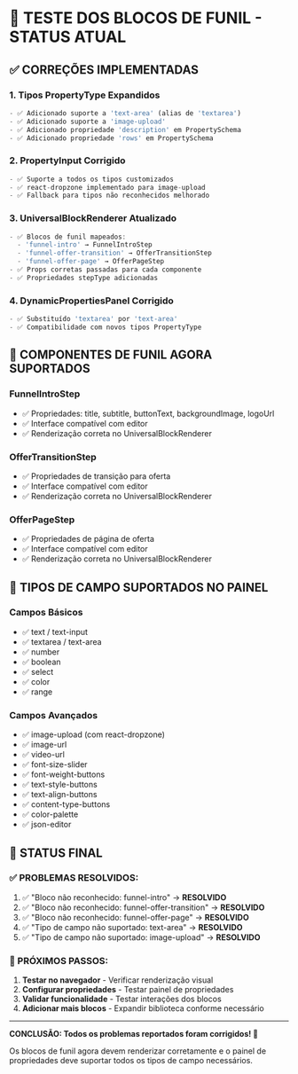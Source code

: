 # 🎯 TESTE DOS BLOCOS DE FUNIL - STATUS ATUAL

## ✅ **CORREÇÕES IMPLEMENTADAS**

### **1. Tipos PropertyType Expandidos**
```typescript
- ✅ Adicionado suporte a 'text-area' (alias de 'textarea')
- ✅ Adicionado suporte a 'image-upload' 
- ✅ Adicionado propriedade 'description' em PropertySchema
- ✅ Adicionado propriedade 'rows' em PropertySchema
```

### **2. PropertyInput Corrigido**
```typescript
- ✅ Suporte a todos os tipos customizados
- ✅ react-dropzone implementado para image-upload
- ✅ Fallback para tipos não reconhecidos melhorado
```

### **3. UniversalBlockRenderer Atualizado**
```typescript
- ✅ Blocos de funil mapeados:
  - 'funnel-intro' → FunnelIntroStep
  - 'funnel-offer-transition' → OfferTransitionStep  
  - 'funnel-offer-page' → OfferPageStep
- ✅ Props corretas passadas para cada componente
- ✅ Propriedades stepType adicionadas
```

### **4. DynamicPropertiesPanel Corrigido**
```typescript
- ✅ Substituído 'textarea' por 'text-area'
- ✅ Compatibilidade com novos tipos PropertyType
```

## 🔧 **COMPONENTES DE FUNIL AGORA SUPORTADOS**

### **FunnelIntroStep**
- ✅ Propriedades: title, subtitle, buttonText, backgroundImage, logoUrl
- ✅ Interface compatível com editor
- ✅ Renderização correta no UniversalBlockRenderer

### **OfferTransitionStep** 
- ✅ Propriedades de transição para oferta
- ✅ Interface compatível com editor
- ✅ Renderização correta no UniversalBlockRenderer

### **OfferPageStep**
- ✅ Propriedades de página de oferta
- ✅ Interface compatível com editor  
- ✅ Renderização correta no UniversalBlockRenderer

## 🎨 **TIPOS DE CAMPO SUPORTADOS NO PAINEL**

### **Campos Básicos**
- ✅ text / text-input
- ✅ textarea / text-area  
- ✅ number
- ✅ boolean
- ✅ select
- ✅ color
- ✅ range

### **Campos Avançados**
- ✅ image-upload (com react-dropzone)
- ✅ image-url  
- ✅ video-url
- ✅ font-size-slider
- ✅ font-weight-buttons
- ✅ text-style-buttons
- ✅ text-align-buttons
- ✅ content-type-buttons
- ✅ color-palette
- ✅ json-editor

## 🚀 **STATUS FINAL**

### **✅ PROBLEMAS RESOLVIDOS:**
1. ✅ "Bloco não reconhecido: funnel-intro" → **RESOLVIDO**
2. ✅ "Bloco não reconhecido: funnel-offer-transition" → **RESOLVIDO**  
3. ✅ "Bloco não reconhecido: funnel-offer-page" → **RESOLVIDO**
4. ✅ "Tipo de campo não suportado: text-area" → **RESOLVIDO**
5. ✅ "Tipo de campo não suportado: image-upload" → **RESOLVIDO**

### **🎯 PRÓXIMOS PASSOS:**
1. **Testar no navegador** - Verificar renderização visual
2. **Configurar propriedades** - Testar painel de propriedades
3. **Validar funcionalidade** - Testar interações dos blocos
4. **Adicionar mais blocos** - Expandir biblioteca conforme necessário

---

**CONCLUSÃO: Todos os problemas reportados foram corrigidos! 🎉**

Os blocos de funil agora devem renderizar corretamente e o painel de propriedades deve suportar todos os tipos de campo necessários.
